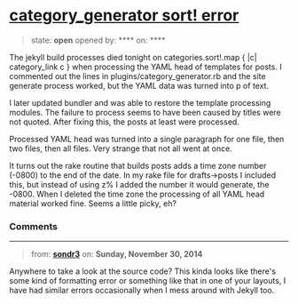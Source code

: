 # [category_generator sort! error](https://github.com/jekyll/jekyll-help/issues/204)

> state: **open** opened by: **** on: ****

The jekyll build processes died tonight on categories.sort!.map { |c| category_link c } when processing the YAML head of templates for posts. I commented out the lines in plugins/category_generator.rb and the site generate process worked, but the YAML data was turned into p of text.

I later updated bundler and was able to restore the template processing modules. The failure to process seems to have been caused by titles were not quoted. After fixing this, the posts at least were processed.

Processed YAML head was turned into a single paragraph for one file, then two files, then all files. Very strange that not all went at once.

It turns out the rake routine that builds posts adds a time zone number (-0800) to the end of the date. In my rake file for drafts-&gt;posts I included this, but instead of using z% I added the number it would generate, the -0800. When I deleted the time zone the processing of all YAML head material worked fine. Seems a little picky, eh?

### Comments

---
> from: [**sondr3**](https://github.com/jekyll/jekyll-help/issues/204#issuecomment-65015846) on: **Sunday, November 30, 2014**

Anywhere to take a look at the source code? This kinda looks like there&#x27;s some kind of formatting error or something like that in one of your layouts, I have had similar errors occasionally when I mess around with Jekyll too.
